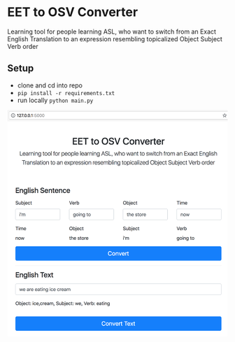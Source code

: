 # EET to OSV Converter

Learning tool for people learning ASL, who want to switch from an Exact English Translation to an expression resembling topicalized Object Subject Verb order

## Setup
- clone and cd into repo
- `pip install -r requirements.txt`
- run locally `python main.py`

![picture of app](img.png)

